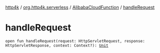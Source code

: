 [http4k](../../index.md) / [org.http4k.serverless](../index.md) / [AlibabaCloudFunction](index.md) / [handleRequest](./handle-request.md)

# handleRequest

`open fun handleRequest(request: HttpServletRequest, response: HttpServletResponse, context: Context?): `[`Unit`](https://kotlinlang.org/api/latest/jvm/stdlib/kotlin/-unit/index.html)